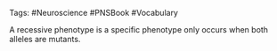 Tags: #Neuroscience #PNSBook #Vocabulary 

A recessive phenotype is a specific phenotype only occurs when both alleles are mutants.
